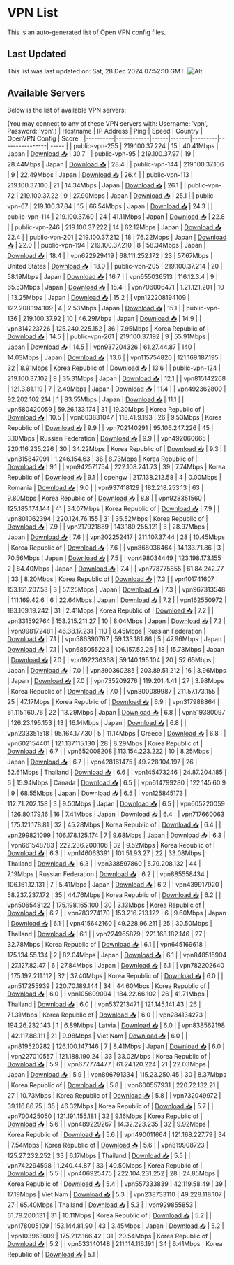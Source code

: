 # VPN List

This is an auto-generated list of Open VPN config files.

## Last Updated

This list was last updated on: Sat, 28 Dec 2024 07:52:10 GMT.
![Alt](https://repobeats.axiom.co/api/embed/186b98318ef1479477931607c1ad7d823f12451f.svg "Repobeats analytics image")

## Available Servers

Below is the list of available VPN servers:

(You may connect to any of these VPN servers with: Username: 'vpn', Password: 'vpn'.)
| Hostname | IP Address | Ping | Speed | Country | OpenVPN Config | Score |
|----------|------------|------|-------|---------|----------------| ----- |
| public-vpn-255 | 219.100.37.224 | 15 | 40.41Mbps | Japan | [Download 📥](./configs/server_0_JP.ovpn) | 30.7 |
| public-vpn-95 | 219.100.37.97 | 19 | 28.44Mbps | Japan | [Download 📥](./configs/server_1_JP.ovpn) | 28.4 |
| public-vpn-144 | 219.100.37.106 | 9 | 22.49Mbps | Japan | [Download 📥](./configs/server_2_JP.ovpn) | 26.4 |
| public-vpn-113 | 219.100.37.100 | 21 | 14.34Mbps | Japan | [Download 📥](./configs/server_3_JP.ovpn) | 26.1 |
| public-vpn-72 | 219.100.37.22 | 9 | 27.90Mbps | Japan | [Download 📥](./configs/server_4_JP.ovpn) | 25.1 |
| public-vpn-67 | 219.100.37.84 | 15 | 66.54Mbps | Japan | [Download 📥](./configs/server_5_JP.ovpn) | 24.3 |
| public-vpn-114 | 219.100.37.60 | 24 | 41.11Mbps | Japan | [Download 📥](./configs/server_6_JP.ovpn) | 22.8 |
| public-vpn-246 | 219.100.37.222 | 14 | 62.12Mbps | Japan | [Download 📥](./configs/server_7_JP.ovpn) | 22.4 |
| public-vpn-201 | 219.100.37.212 | 18 | 76.22Mbps | Japan | [Download 📥](./configs/server_8_JP.ovpn) | 22.0 |
| public-vpn-194 | 219.100.37.210 | 8 | 58.34Mbps | Japan | [Download 📥](./configs/server_9_JP.ovpn) | 18.4 |
| vpn622929419 | 68.111.252.172 | 23 | 57.67Mbps | United States | [Download 📥](./configs/server_10_US.ovpn) | 18.0 |
| public-vpn-205 | 219.100.37.214 | 20 | 58.19Mbps | Japan | [Download 📥](./configs/server_11_JP.ovpn) | 16.7 |
| vpn655036513 | 116.12.3.4 | 9 | 65.53Mbps | Japan | [Download 📥](./configs/server_12_JP.ovpn) | 15.4 |
| vpn706006471 | 1.21.121.201 | 10 | 13.25Mbps | Japan | [Download 📥](./configs/server_13_JP.ovpn) | 15.2 |
| vpn122208194109 | 122.208.194.109 | 4 | 2.53Mbps | Japan | [Download 📥](./configs/server_14_JP.ovpn) | 15.1 |
| public-vpn-136 | 219.100.37.92 | 10 | 46.29Mbps | Japan | [Download 📥](./configs/server_15_JP.ovpn) | 14.9 |
| vpn314223726 | 125.240.225.152 | 36 | 7.95Mbps | Korea Republic of | [Download 📥](./configs/server_16_KR.ovpn) | 14.5 |
| public-vpn-261 | 219.100.37.192 | 9 | 55.91Mbps | Japan | [Download 📥](./configs/server_17_JP.ovpn) | 14.5 |
| vpn937204326 | 61.27.44.87 | 140 | 14.03Mbps | Japan | [Download 📥](./configs/server_18_JP.ovpn) | 13.6 |
| vpn115754820 | 121.169.187.195 | 32 | 8.91Mbps | Korea Republic of | [Download 📥](./configs/server_19_KR.ovpn) | 13.6 |
| public-vpn-124 | 219.100.37.102 | 9 | 35.31Mbps | Japan | [Download 📥](./configs/server_20_JP.ovpn) | 12.1 |
| vpn815142268 | 121.3.81.119 | 7 | 2.49Mbps | Japan | [Download 📥](./configs/server_21_JP.ovpn) | 11.4 |
| vpn492362800 | 92.202.102.214 | 1 | 83.55Mbps | Japan | [Download 📥](./configs/server_22_JP.ovpn) | 11.1 |
| vpn580420059 | 59.26.133.174 | 31 | 19.30Mbps | Korea Republic of | [Download 📥](./configs/server_23_KR.ovpn) | 10.5 |
| vpn603831047 | 118.41.9.193 | 26 | 9.53Mbps | Korea Republic of | [Download 📥](./configs/server_24_KR.ovpn) | 9.9 |
| vpn702140291 | 95.106.247.226 | 45 | 3.10Mbps | Russian Federation | [Download 📥](./configs/server_25_RU.ovpn) | 9.9 |
| vpn492060665 | 220.116.235.226 | 30 | 34.22Mbps | Korea Republic of | [Download 📥](./configs/server_26_KR.ovpn) | 9.3 |
| vpn315847091 | 1.246.154.63 | 36 | 8.73Mbps | Korea Republic of | [Download 📥](./configs/server_27_KR.ovpn) | 9.1 |
| vpn942571754 | 222.108.241.73 | 39 | 7.74Mbps | Korea Republic of | [Download 📥](./configs/server_28_KR.ovpn) | 9.1 |
| opengw | 217.138.212.58 | 4 | 0.00Mbps | Romania | [Download 📥](./configs/server_29_RO.ovpn) | 9.0 |
| vpn937418129 | 182.218.253.13 | 63 | 9.80Mbps | Korea Republic of | [Download 📥](./configs/server_30_KR.ovpn) | 8.8 |
| vpn928351560 | 125.185.174.144 | 41 | 34.07Mbps | Korea Republic of | [Download 📥](./configs/server_31_KR.ovpn) | 7.9 |
| vpn801062394 | 220.124.76.155 | 31 | 35.52Mbps | Korea Republic of | [Download 📥](./configs/server_32_KR.ovpn) | 7.9 |
| vpn217921889 | 143.189.255.121 | 3 | 28.97Mbps | Japan | [Download 📥](./configs/server_33_JP.ovpn) | 7.6 |
| vpn202252417 | 211.107.37.44 | 28 | 10.45Mbps | Korea Republic of | [Download 📥](./configs/server_34_KR.ovpn) | 7.6 |
| vpn868036464 | 14.133.71.86 | 3 | 70.56Mbps | Japan | [Download 📥](./configs/server_35_JP.ovpn) | 7.5 |
| vpn498034449 | 123.198.173.155 | 2 | 84.40Mbps | Japan | [Download 📥](./configs/server_36_JP.ovpn) | 7.4 |
| vpn778775855 | 61.84.242.77 | 33 | 8.20Mbps | Korea Republic of | [Download 📥](./configs/server_37_KR.ovpn) | 7.3 |
| vpn101741607 | 153.151.207.53 | 3 | 57.25Mbps | Japan | [Download 📥](./configs/server_38_JP.ovpn) | 7.3 |
| vpn967313548 | 111.169.42.6 | 6 | 22.64Mbps | Japan | [Download 📥](./configs/server_39_JP.ovpn) | 7.2 |
| vpn162550972 | 183.109.19.242 | 31 | 2.41Mbps | Korea Republic of | [Download 📥](./configs/server_40_KR.ovpn) | 7.2 |
| vpn331592764 | 153.215.211.27 | 10 | 8.04Mbps | Japan | [Download 📥](./configs/server_41_JP.ovpn) | 7.2 |
| vpn998172481 | 46.38.17.231 | 110 | 8.45Mbps | Russian Federation | [Download 📥](./configs/server_42_RU.ovpn) | 7.1 |
| vpn586390767 | 59.133.181.86 | 5 | 47.96Mbps | Japan | [Download 📥](./configs/server_43_JP.ovpn) | 7.1 |
| vpn685055223 | 106.157.52.26 | 18 | 15.73Mbps | Japan | [Download 📥](./configs/server_44_JP.ovpn) | 7.0 |
| vpn192236368 | 59.140.195.104 | 20 | 52.65Mbps | Japan | [Download 📥](./configs/server_45_JP.ovpn) | 7.0 |
| vpn390360285 | 203.89.51.212 | 16 | 3.96Mbps | Japan | [Download 📥](./configs/server_46_JP.ovpn) | 7.0 |
| vpn735209276 | 119.201.4.41 | 27 | 3.98Mbps | Korea Republic of | [Download 📥](./configs/server_47_KR.ovpn) | 7.0 |
| vpn300089987 | 211.57.173.155 | 25 | 47.17Mbps | Korea Republic of | [Download 📥](./configs/server_48_KR.ovpn) | 6.9 |
| vpn317988864 | 61.115.160.76 | 22 | 13.29Mbps | Japan | [Download 📥](./configs/server_49_JP.ovpn) | 6.8 |
| vpn519380097 | 126.23.195.153 | 13 | 16.14Mbps | Japan | [Download 📥](./configs/server_50_JP.ovpn) | 6.8 |
| vpn233351518 | 95.164.177.30 | 5 | 11.14Mbps | Greece | [Download 📥](./configs/server_51_GR.ovpn) | 6.8 |
| vpn602154401 | 121.137.115.130 | 28 | 8.29Mbps | Korea Republic of | [Download 📥](./configs/server_52_KR.ovpn) | 6.7 |
| vpn652008208 | 113.154.223.222 | 10 | 8.25Mbps | Japan | [Download 📥](./configs/server_53_JP.ovpn) | 6.7 |
| vpn428161475 | 49.228.104.197 | 26 | 52.61Mbps | Thailand | [Download 📥](./configs/server_54_TH.ovpn) | 6.6 |
| vpn145473246 | 24.87.204.185 | 6 | 15.94Mbps | Canada | [Download 📥](./configs/server_55_CA.ovpn) | 6.5 |
| vpn614799280 | 122.145.60.9 | 9 | 68.55Mbps | Japan | [Download 📥](./configs/server_56_JP.ovpn) | 6.5 |
| vpn125845173 | 112.71.202.158 | 3 | 9.50Mbps | Japan | [Download 📥](./configs/server_57_JP.ovpn) | 6.5 |
| vpn605220059 | 126.80.179.16 | 16 | 7.41Mbps | Japan | [Download 📥](./configs/server_58_JP.ovpn) | 6.4 |
| vpn717660063 | 175.121.178.81 | 32 | 45.28Mbps | Korea Republic of | [Download 📥](./configs/server_59_KR.ovpn) | 6.4 |
| vpn299821099 | 106.178.125.174 | 7 | 9.68Mbps | Japan | [Download 📥](./configs/server_60_JP.ovpn) | 6.3 |
| vpn661548783 | 222.236.200.106 | 32 | 9.52Mbps | Korea Republic of | [Download 📥](./configs/server_61_KR.ovpn) | 6.3 |
| vpn146063391 | 101.51.93.27 | 22 | 33.08Mbps | Thailand | [Download 📥](./configs/server_62_TH.ovpn) | 6.3 |
| vpn338597860 | 5.79.208.132 | 44 | 7.19Mbps | Russian Federation | [Download 📥](./configs/server_63_RU.ovpn) | 6.2 |
| vpn885558434 | 106.161.12.131 | 7 | 5.41Mbps | Japan | [Download 📥](./configs/server_64_JP.ovpn) | 6.2 |
| vpn439917920 | 58.237.237.172 | 35 | 44.76Mbps | Korea Republic of | [Download 📥](./configs/server_65_KR.ovpn) | 6.2 |
| vpn506548122 | 175.198.165.100 | 30 | 3.13Mbps | Korea Republic of | [Download 📥](./configs/server_66_KR.ovpn) | 6.2 |
| vpn783274170 | 153.216.213.122 | 6 | 9.60Mbps | Japan | [Download 📥](./configs/server_67_JP.ovpn) | 6.1 |
| vpn415642160 | 49.228.96.211 | 25 | 30.50Mbps | Thailand | [Download 📥](./configs/server_68_TH.ovpn) | 6.1 |
| vpn224965879 | 221.168.182.146 | 27 | 32.78Mbps | Korea Republic of | [Download 📥](./configs/server_69_KR.ovpn) | 6.1 |
| vpn645169618 | 175.134.55.134 | 2 | 82.04Mbps | Japan | [Download 📥](./configs/server_70_JP.ovpn) | 6.1 |
| vpn848515904 | 27.127.82.47 | 6 | 27.84Mbps | Japan | [Download 📥](./configs/server_71_JP.ovpn) | 6.1 |
| vpn782202640 | 175.192.211.112 | 32 | 37.40Mbps | Korea Republic of | [Download 📥](./configs/server_72_KR.ovpn) | 6.0 |
| vpn517255939 | 220.70.189.144 | 34 | 44.60Mbps | Korea Republic of | [Download 📥](./configs/server_73_KR.ovpn) | 6.0 |
| vpn105609094 | 184.22.66.102 | 26 | 41.71Mbps | Thailand | [Download 📥](./configs/server_74_TH.ovpn) | 6.0 |
| vpn537213471 | 121.145.141.43 | 26 | 71.31Mbps | Korea Republic of | [Download 📥](./configs/server_75_KR.ovpn) | 6.0 |
| vpn284134273 | 194.26.232.143 | 1 | 6.89Mbps | Latvia | [Download 📥](./configs/server_76_LV.ovpn) | 6.0 |
| vpn838562198 | 42.117.88.111 | 21 | 9.98Mbps | Viet Nam | [Download 📥](./configs/server_77_VN.ovpn) | 6.0 |
| vpn819520282 | 126.100.147.146 | 7 | 8.41Mbps | Japan | [Download 📥](./configs/server_78_JP.ovpn) | 6.0 |
| vpn227010557 | 121.188.190.24 | 33 | 33.02Mbps | Korea Republic of | [Download 📥](./configs/server_79_KR.ovpn) | 5.9 |
| vpn677774477 | 61.24.120.224 | 21 | 22.03Mbps | Japan | [Download 📥](./configs/server_80_JP.ovpn) | 5.9 |
| vpn896791334 | 115.23.250.45 | 30 | 8.37Mbps | Korea Republic of | [Download 📥](./configs/server_81_KR.ovpn) | 5.8 |
| vpn600557931 | 220.72.132.21 | 27 | 10.73Mbps | Korea Republic of | [Download 📥](./configs/server_82_KR.ovpn) | 5.8 |
| vpn732049972 | 39.116.86.75 | 35 | 46.32Mbps | Korea Republic of | [Download 📥](./configs/server_83_KR.ovpn) | 5.7 |
| vpn700425050 | 121.191.155.181 | 32 | 9.16Mbps | Korea Republic of | [Download 📥](./configs/server_84_KR.ovpn) | 5.6 |
| vpn489229267 | 14.32.223.235 | 32 | 9.92Mbps | Korea Republic of | [Download 📥](./configs/server_85_KR.ovpn) | 5.6 |
| vpn490011664 | 121.168.227.79 | 34 | 7.54Mbps | Korea Republic of | [Download 📥](./configs/server_86_KR.ovpn) | 5.6 |
| vpn819908723 | 125.27.232.252 | 33 | 6.17Mbps | Thailand | [Download 📥](./configs/server_87_TH.ovpn) | 5.5 |
| vpn742294598 | 1.240.44.87 | 33 | 40.50Mbps | Korea Republic of | [Download 📥](./configs/server_88_KR.ovpn) | 5.5 |
| vpn406925475 | 222.104.231.252 | 28 | 24.85Mbps | Korea Republic of | [Download 📥](./configs/server_89_KR.ovpn) | 5.4 |
| vpn557333839 | 42.119.58.49 | 39 | 17.19Mbps | Viet Nam | [Download 📥](./configs/server_90_VN.ovpn) | 5.3 |
| vpn238733110 | 49.228.118.107 | 27 | 65.40Mbps | Thailand | [Download 📥](./configs/server_91_TH.ovpn) | 5.3 |
| vpn929855853 | 61.79.200.131 | 31 | 10.11Mbps | Korea Republic of | [Download 📥](./configs/server_92_KR.ovpn) | 5.2 |
| vpn178005109 | 153.144.81.90 | 43 | 3.45Mbps | Japan | [Download 📥](./configs/server_93_JP.ovpn) | 5.2 |
| vpn103963009 | 175.212.166.42 | 31 | 20.54Mbps | Korea Republic of | [Download 📥](./configs/server_94_KR.ovpn) | 5.2 |
| vpn533140148 | 211.114.116.191 | 34 | 6.41Mbps | Korea Republic of | [Download 📥](./configs/server_95_KR.ovpn) | 5.1 |
